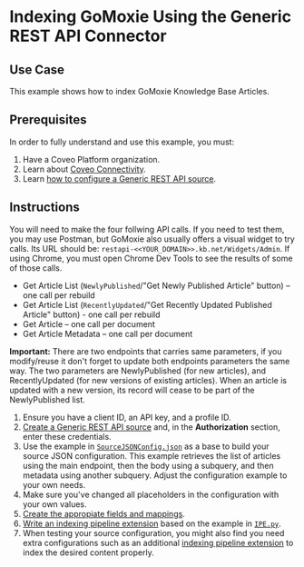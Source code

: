 # Indexing GoMoxie Using the Generic REST API Connector

## Use Case
This example shows how to index GoMoxie Knowledge Base Articles.

## Prerequisites
In order to fully understand and use this example, you must:
1. Have a Coveo Platform organization.
2. Learn about [Coveo Connectivity](https://docs.coveo.com/en/1702/).
3. Learn [how to configure a Generic REST API source](https://docs.coveo.com/en/1896/).

## Instructions
You will need to make the four follwing API calls. If you need to test them, you may use Postman, but GoMoxie also usually offers a visual widget to try calls. Its URL should be: `restapi-<<YOUR_DOMAIN>>.kb.net/Widgets/Admin`. If using Chrome, you must open Chrome Dev Tools to see the results of some of those calls.
* Get Article List (`NewlyPublished`/"Get Newly Published Article" button) – one call per rebuild
* Get Article List (`RecentlyUpdated`/"Get Recently Updated Published Article" button) - one call per rebuild
* Get Article – one call per document
* Get Article Metadata – one call per document

**Important:** There are two endpoints that carries same parameters, if you modify/reuse it don't forget to update both endpoints parameters the same way. The two parameters are NewlyPublished (for new articles), and RecentlyUpdated (for new versions of existing articles). When an article is updated with a new version, its record will cease to be part of the NewlyPublished list.
    
1. Ensure you have a client ID, an API key, and a profile ID.
2. [Create a Generic REST API source](https://docs.coveo.com/en/1896/) and, in the **Authorization** section, enter these credentials.
3. Use the example in [`SourceJSONConfig.json`](https://github.com/coveooss/connectivity-library/commit/fd92a6cd8e2afd6885d6360276cb1d5bc65abe6b) as a base to build your source JSON configuration. This example retrieves the list of articles using the main endpoint, then the body using a subquery, and then metadata using another subquery. Adjust the configuration example to your own needs. 
4. Make sure you've changed all placeholders in the configuration with your own values.
5. [Create the appropiate fields and mappings](https://docs.coveo.com/en/1896/#completion).
6. [Write an indexing pipeline extension](https://docs.coveo.com/en/1645/) based on the example in [`IPE.py`](https://github.com/coveooss/connectivity-library/blob/master/Moxie%20KB/IPE.py).
5. When testing your source configuration, you might also find you need extra configurations such as an additional [indexing pipeline extension](https://docs.coveo.com/en/1645/) to index the desired content properly.

